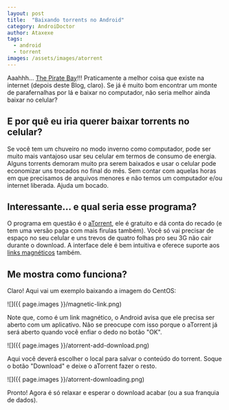 ```yaml
---
layout: post
title:  "Baixando torrents no Android"
category: AndroiDoctor
author: Ataxexe
tags:
  - android
  - torrent
images: /assets/images/atorrent
---
```


Aaahhh... [The Pirate Bay][the_pirate_bay]!!! Praticamente a melhor coisa que existe na internet
(depois deste Blog, claro). Se já é muito bom encontrar um monte de parafernalhas por lá e baixar no 
computador, não seria melhor ainda baixar no celular?

## E por quê eu iria querer baixar torrents no celular?

Se você tem um chuveiro no modo inverno como computador, pode ser muito mais vantajoso usar seu
celular em termos de consumo de energia. Alguns torrents demoram muito pra serem baixados e usar o
celular pode economizar uns trocados no final do mês. Sem contar com aquelas horas em que precisamos
de arquivos menores e não temos um computador e/ou internet liberada. Ajuda um bocado.

## Interessante... e qual seria esse programa?

O programa em questão é o [aTorrent][], ele é gratuito e dá conta do recado (e tem uma versão paga
com mais firulas também). Você só vai precisar de espaço no seu celular e uns trevos de quatro
folhas pro seu 3G não cair durante o download. A interface dele é bem intuitiva e oferece suporte
aos [links magnéticos][link_magnetico] também.

## Me mostra como funciona?

Claro! Aqui vai um exemplo baixando a imagem do CentOS:

![]({{ page.images }}/magnetic-link.png)

Note que, como é um link magnético, o Android avisa que ele precisa ser aberto com um aplicativo.
Não se preocupe com isso porque o aTorrent já será aberto quando você enfiar o dedo no botão "OK".

![]({{ page.images }}/atorrent-add-download.png)

Aqui você deverá escolher o local para salvar o conteúdo do torrent. Soque o botão "Download" e
deixe o aTorrent fazer o resto.

![]({{ page.images }}/atorrent-downloading.png)

Pronto! Agora é só relaxar e esperar o download acabar (ou a sua franquia de dados).

[the_pirate_bay]: <http://thepiratebay.se>
[atorrent]: <https://play.google.com/store/apps/details?id=com.mobilityflow.torrent>
[link_magnetico]: <http://www.tecmundo.com.br/torrent/4387-o-que-e-link-magnetico-.htm>
